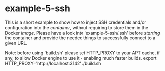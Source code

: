 # example-5-ssh
This is a short example to show how to inject SSH credentials and/or configuration into the *container*, without requiring to store them in the Docker *image*.
Please have a look into 'example-5-ssh/.ssh' before *starting* the container and provide the needed things to successfully connect to a given URL.

Note: before using 'build.sh' please set HTTP_PROXY to your APT cache, if any, to allow Docker engine to use it - enabling much faster builds.
      export HTTP_PROXY='http://localhost:3142'
      ./build.sh
